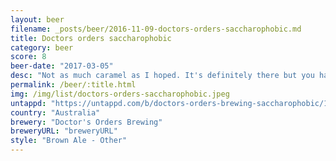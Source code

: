 ```yaml
---
layout: beer
filename: _posts/beer/2016-11-09-doctors-orders-saccharophobic.md
title: Doctors orders saccharophobic
category: beer
score: 8
beer-date: "2017-03-05"
desc: "Not as much caramel as I hoped. It's definitely there but you have to search. It's an easy drinking brown with a little bit extra and I wish I had some more"
permalink: /beer/:title.html
img: /img/list/doctors-orders-saccharophobic.jpeg
untappd: "https://untappd.com/b/doctors-orders-brewing-saccharophobic/1612893"
country: "Australia"
brewery: "Doctor's Orders Brewing"
breweryURL: "breweryURL"
style: "Brown Ale - Other"
---
```

